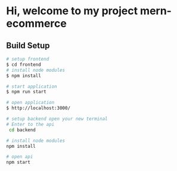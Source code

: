 # Hi, welcome to my project mern-ecommerce

## Build Setup


```bash
# setup frontend
$ cd frontend
# install node modules
$ npm install

# start application
$ npm run start

# open application
$ http://localhost:3000/
```

```bash
# setup backend open your new terminal
# Enter to the api
 cd backend

# install node modules
npm install

# open api
npm start
```
